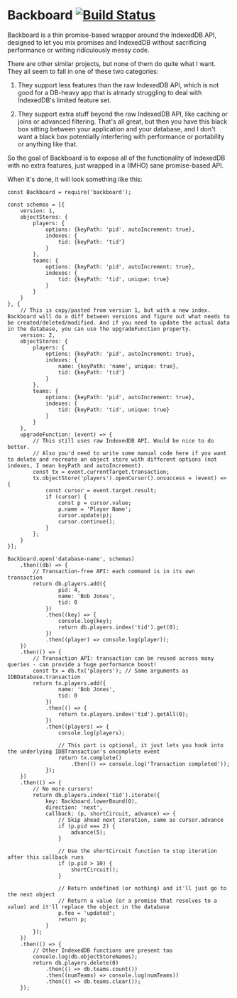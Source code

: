 # Backboard [![Build Status](https://travis-ci.org/dumbmatter/backboard.svg?branch=master)](https://travis-ci.org/dumbmatter/backboard)

Backboard is a thin promise-based wrapper around the IndexedDB API, designed to let you mix promises and IndexedDB without sacrificing performance or writing ridiculously messy code.

There are other similar projects, but none of them do quite what I want. They all seem to fall in one of these two categories:

1. They support less features than the raw IndexedDB API, which is not good for a DB-heavy app that is already struggling to deal with IndexedDB's limited feature set.

2. They support extra stuff beyond the raw IndexedDB API, like caching or joins or advanced filtering. That's all great, but then you have this black box sitting between your application and your database, and I don't want a black box potentially interfering with performance or portability or anything like that.

So the goal of Backboard is to expose all of the functionality of IndexedDB with no extra features, just wrapped in a (IMHO) sane promise-based API.

When it's done, it will look something like this:

    const Backboard = require('backboard');

    const schemas = [{
        version: 1,
        objectStores: {
            players: {
                options: {keyPath: 'pid', autoIncrement: true},
                indexes: {
                    tid: {keyPath: 'tid'}
                }
            },
            teams: {
                options: {keyPath: 'pid', autoIncrement: true},
                indexes: {
                    tid: {keyPath: 'tid', unique: true}
                }
            }
        }
    }, {
        // This is copy/pasted from version 1, but with a new index. Backboard will do a diff between versions and figure out what needs to be created/deleted/modified. And if you need to update the actual data in the database, you can use the upgradeFunction property.
        version: 2,
        objectStores: {
            players: {
                options: {keyPath: 'pid', autoIncrement: true},
                indexes: {
                    name: {keyPath: 'name', unique: true},
                    tid: {keyPath: 'tid'}
                }
            },
            teams: {
                options: {keyPath: 'pid', autoIncrement: true},
                indexes: {
                    tid: {keyPath: 'tid', unique: true}
                }
            }
        },
        upgradeFunction: (event) => {
            // This still uses raw IndexedDB API. Would be nice to do better.
            // Also you'd need to write some manual code here if you want to delete and recreate an object store with different options (not indexes, I mean keyPath and autoIncrement).
            const tx = event.currentTarget.transaction;
            tx.objectStore('players').openCursor().onsuccess = (event) => {
                const cursor = event.target.result;
                if (cursor) {
                    const p = cursor.value;
                    p.name = 'Player Name';
                    cursor.update(p);
                    cursor.continue();
                }
            };
        }
    }];

    Backboard.open('database-name', schemas)
        .then((db) => {
            // Transaction-free API: each command is in its own transaction
            return db.players.add({
                    pid: 4,
                    name: 'Bob Jones',
                    tid: 0
                })
                .then((key) => {
                    console.log(key);
                    return db.players.index('tid').get(0);
                })
                .then((player) => console.log(player));
        })
        .then(() => {
            // Transaction API: transaction can be reused across many queries - can provide a huge performance boost!
            const tx = db.tx('players'); // Same arguments as IDBDatabase.transaction
            return tx.players.add({
                    name: 'Bob Jones',
                    tid: 0
                })
                .then(() => {
                    return tx.players.index('tid').getAll(0);
                })
                .then((players) => {
                    console.log(players);

                    // This part is optional, it just lets you hook into the underlying IDBTransaction's oncomplete event
                    return tx.complete()
                        .then(() => console.log('Transaction completed'));
                });
        })
        .then(() => {
            // No more cursors!
            return db.players.index('tid').iterate({
                key: Backboard.lowerBound(0),
                direction: 'next',
                callback: (p, shortCircuit, advance) => {
                    // Skip ahead next iteration, same as cursor.advance
                    if (p.pid === 2) {
                        advance(5);
                    }

                    // Use the shortCircuit function to stop iteration after this callback runs
                    if (p.pid > 10) {
                        shortCircuit();
                    }

                    // Return undefined (or nothing) and it'll just go to the next object
                    // Return a value (or a promise that resolves to a value) and it'll replace the object in the database
                    p.foo = 'updated';
                    return p;
                }
            });
        })
        .then(() => {
            // Other IndexedDB functions are present too
            console.log(db.objectStoreNames);
            return db.players.delete(0)
                .then(() => db.teams.count())
                .then((numTeams) => console.log(numTeams))
                .then(() => db.teams.clear());
        });